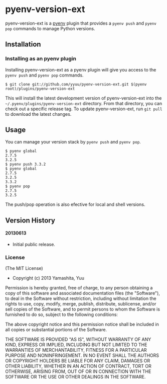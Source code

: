 # pyenv-version-ext

pyenv-version-ext is a [pyenv](https://github.com/yyuu/pyenv) plugin
that provides a `pyenv push` and `pyenv pop` commands to manage Python
versions.

## Installation

### Installing as an pyenv plugin

Installing pyenv-version-ext as a pyenv plugin will give you access to the
`pyenv push` and `pyenv pop` commands.

    $ git clone git://github.com/yyuu/pyenv-version-ext.git $(pyenv root)/plugins/pyenv-version-ext

This will install the latest development version of pyenv-version-ext into
the `~/.pyenv/plugins/pyenv-version-ext` directory. From that directory, you
can check out a specific release tag. To update pyenv-version-ext, run `git
pull` to download the latest changes.

## Usage

You can manage your version stack by `pyenv push` and `pyenv pop`.

    $ pyenv global
    2.7.5
    3.2.5
    $ pyenv push 3.3.2
    $ pyenv global
    2.7.5
    3.2.5
    3.3.2
    $ pyenv pop
    2.7.5
    3.2.5

The push/pop operation is also efective for local and shell versions.

## Version History

#### 20130613

 * Initial public release.

### License

(The MIT License)

* Copyright (c) 2013 Yamashita, Yuu

Permission is hereby granted, free of charge, to any person obtaining
a copy of this software and associated documentation files (the
"Software"), to deal in the Software without restriction, including
without limitation the rights to use, copy, modify, merge, publish,
distribute, sublicense, and/or sell copies of the Software, and to
permit persons to whom the Software is furnished to do so, subject to
the following conditions:

The above copyright notice and this permission notice shall be
included in all copies or substantial portions of the Software.

THE SOFTWARE IS PROVIDED "AS IS", WITHOUT WARRANTY OF ANY KIND,
EXPRESS OR IMPLIED, INCLUDING BUT NOT LIMITED TO THE WARRANTIES OF
MERCHANTABILITY, FITNESS FOR A PARTICULAR PURPOSE AND
NONINFRINGEMENT. IN NO EVENT SHALL THE AUTHORS OR COPYRIGHT HOLDERS BE
LIABLE FOR ANY CLAIM, DAMAGES OR OTHER LIABILITY, WHETHER IN AN ACTION
OF CONTRACT, TORT OR OTHERWISE, ARISING FROM, OUT OF OR IN CONNECTION
WITH THE SOFTWARE OR THE USE OR OTHER DEALINGS IN THE SOFTWARE.
